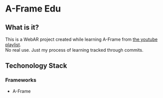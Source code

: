 # A-Frame Edu
## What is it?
This is a WebAR project created while learning A-Frame from [the youtube playlist](https://www.youtube.com/playlist?list=PL8MkBHej75fJD-HveDzm4xKrciC5VfYuV). <br>
No real use. Just my process of learning tracked through commits.

## Techonology Stack
### Frameworks
- A-Frame
